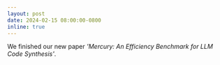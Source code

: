 ```yaml
---
layout: post
date: 2024-02-15 08:00:00-0800
inline: true
---
```


We finished our new paper *'Mercury: An Efficiency Benchmark for LLM Code Synthesis'*.
